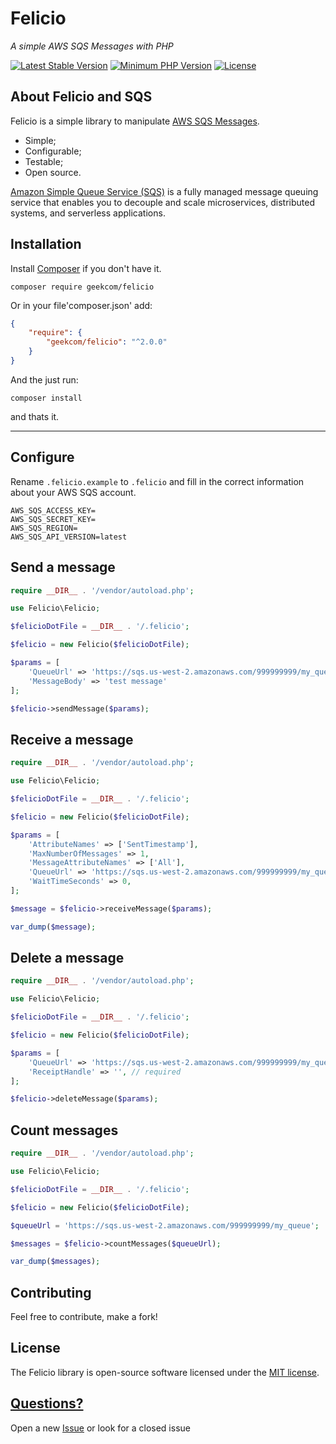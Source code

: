 # Felicio
_A simple AWS SQS Messages with PHP_

[![Latest Stable Version](https://poser.pugx.org/geekcom/felicio/v/stable)](https://packagist.org/packages/geekcom/felicio)
[![Minimum PHP Version](https://img.shields.io/badge/php-%3E%3D%207.3-blue.svg?style=flat-square)](https://php.net/)
[![License](https://poser.pugx.org/geekcom/felicio/license)](https://packagist.org/packages/geekcom/felicio)

## About Felicio and SQS

Felicio is a simple library to manipulate [AWS SQS Messages](https://aws.amazon.com/pt/sqs/).

- Simple;
- Configurable;
- Testable;
- Open source.

[Amazon Simple Queue Service (SQS)](https://aws.amazon.com/pt/sqs/) is a fully managed message queuing service 
that enables you to decouple and scale microservices, distributed systems, and serverless applications.

## Installation

Install [Composer](http://getcomposer.org) if you don't have it.
```
composer require geekcom/felicio
```
Or in your file'composer.json' add:

```json
{
    "require": {
        "geekcom/felicio": "^2.0.0"
    }
}
```

And the just run:

    composer install

and thats it.

----------------------------------------------------------------------------------------------------------------------------


## Configure

Rename `.felicio.example` to `.felicio` and fill in the correct information about your AWS SQS account.
```
AWS_SQS_ACCESS_KEY=
AWS_SQS_SECRET_KEY=
AWS_SQS_REGION=
AWS_SQS_API_VERSION=latest
```

## Send a message
```php
require __DIR__ . '/vendor/autoload.php';

use Felicio\Felicio;

$felicioDotFile = __DIR__ . '/.felicio';

$felicio = new Felicio($felicioDotFile);

$params = [
    'QueueUrl' => 'https://sqs.us-west-2.amazonaws.com/999999999/my_queue',
    'MessageBody' => 'test message'
];

$felicio->sendMessage($params);
```

## Receive a message
```php
require __DIR__ . '/vendor/autoload.php';

use Felicio\Felicio;

$felicioDotFile = __DIR__ . '/.felicio';

$felicio = new Felicio($felicioDotFile);

$params = [
    'AttributeNames' => ['SentTimestamp'],
    'MaxNumberOfMessages' => 1,
    'MessageAttributeNames' => ['All'],
    'QueueUrl' => 'https://sqs.us-west-2.amazonaws.com/999999999/my_queue',
    'WaitTimeSeconds' => 0,
];

$message = $felicio->receiveMessage($params);

var_dump($message);
```

## Delete a message
```php
require __DIR__ . '/vendor/autoload.php';

use Felicio\Felicio;

$felicioDotFile = __DIR__ . '/.felicio';

$felicio = new Felicio($felicioDotFile);

$params = [
    'QueueUrl' => 'https://sqs.us-west-2.amazonaws.com/999999999/my_queue',
    'ReceiptHandle' => '', // required
];

$felicio->deleteMessage($params);
```

## Count messages
```php
require __DIR__ . '/vendor/autoload.php';

use Felicio\Felicio;

$felicioDotFile = __DIR__ . '/.felicio';

$felicio = new Felicio($felicioDotFile);

$queueUrl = 'https://sqs.us-west-2.amazonaws.com/999999999/my_queue';

$messages = $felicio->countMessages($queueUrl);

var_dump($messages);
```

## Contributing

Feel free to contribute, make a fork!

## License

The Felicio library is open-source software licensed under the [MIT license](https://opensource.org/licenses/MIT).

## [Questions?](https://github.com/felicio/issues)

Open a new [Issue](https://github.com/felicio/issues) or look for a closed issue